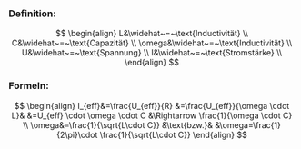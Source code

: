 ### Definition:
$$
\begin{align}
L&\widehat~=~\text{Inductivität} \\
C&\widehat~=~\text{Capazität} \\
\omega&\widehat~=~\text{Inductivität} \\
U&\widehat~=~\text{Spannung} \\
I&\widehat~=~\text{Stromstärke} \\
\end{align}
$$



### Formeln:
$$
\begin{align}
I_{eff}&=\frac{U_{eff}}{R}
&=\frac{U_{eff}}{\omega \cdot L}&
&=U_{eff} \cdot \omega \cdot C 
&\Rightarrow \frac{1}{\omega \cdot C}
\\
\omega&=\frac{1}{\sqrt{L\cdot C}}
&\text{bzw.}&
&\omega=\frac{1}{2\pi}\cdot \frac{1}{\sqrt{L\cdot C}}
\end{align}
$$